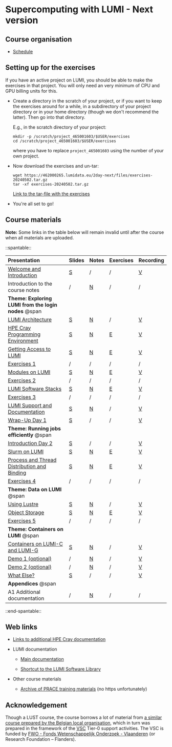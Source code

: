 # Supercomputing with LUMI - Next version

## Course organisation

<!--
-   Location: [SURF, Science Park 140, 1098 XG, Amsterdam, The Netherlands](https://maps.app.goo.gl/11bPcfD6s93PNMZK6)
-->

-   [Schedule](schedule.md)

<!--
-   [HedgeDoc for questions](https://md.sigma2.no/lumi-intro-course-amsterdam-may24?both)
-->

<!--
-   There are two Slurm reservations for the course:

    -   CPU nodes: `LUMI_Intro_SURF_small` (on the `small` Slurm partition)
    -   GPU nodes: `LUMI_Intro_SURF_standardg` (on the `standard-g` Slurm partition)
-->


## Setting up for the exercises

If you have an active project on LUMI, you should be able to make the exercises in that project.
You will only need an very minimum of CPU and GPU billing units for this.

-   Create a directory in the scratch of your project, or if you want to
    keep the exercises around for a while, in a subdirectory of your project directory 
    or in your home directory (though we don't recommend the latter).
    Then go into that directory.

    E.g., in the scratch directory of your project:

    ```
    mkdir -p /scratch/project_465001603/$USER/exercises
    cd /scratch/project_465001603/$USER/exercises
    ```

    where you have to replace `project_465001603` using the number of your own project.

-   Now download the exercises and un-tar:

    ```
    wget https://462000265.lumidata.eu/2day-next/files/exercises-20240502.tar.gz
    tar -xf exercises-20240502.tar.gz
    ```

    [Link to the tar-file with the exercises](https://462000265.lumidata.eu/2day-next/files/exercises-20240502.tar.gz)

-   You're all set to go!


## Course materials

**Note:** Some links in the table below will remain invalid until after the course when all
materials are uploaded.

<!-- Note: spantable fails if there are spaces after the trailing |! -->
::spantable::

| **Presentation** | **Slides** | **Notes** | **Exercises** | **Recording** |
|:-----------------|:-----------|:----------|:--------------|:--------------|
| [Welcome and Introduction](MI01-IntroductionCourse.md) | [S](https://462000265.lumidata.eu/2day-next/files/LUMI-2day-next-I01-IntroductionCourse.pdf) | / | / | [V](MI01-IntroductionCourse.md) |
| Introduction to the course notes | / | [N](00-Introduction.md) | / |  / |
| **Theme: Exploring LUMI from the login nodes** @span |  |  |  |  |
| [LUMI Architecture](M01-Architecture.md) | [S](https://462000265.lumidata.eu/2day-next/files/LUMI-2day-next-01-Architecture.pdf) | [N](01-Architecture.md) | / | [V](M01-Architecture.md) |
| [HPE Cray Programming Environment](M02-CPE.md) | [S](https://462000265.lumidata.eu/2day-next/files/LUMI-2day-next-02-CPE.pdf) | [N](02-CPE.md) | [E](E02-CPE.md) | [V](M02-CPE.md) |
| [Getting Access to LUMI](M03-Access.md) | [S](https://462000265.lumidata.eu/2day-next/files/LUMI-2day-next-03-Access.pdf) | [N](03-Access.md) | [E](E03-Access.md) | [V](M03-Access.md) |
| [Exercises 1](ME03-Exercises-1.md) | / | / | /  | / |
| [Modules on LUMI](M04-Modules.md) | [S](https://462000265.lumidata.eu/2day-next/files/LUMI-2day-next-04-Modules.pdf) | [N](04-Modules.md) | [E](E04-Modules.md) | [V](M04-Modules.md) |
| [Exercises 2](ME04-Exercises-2.md) | / | / | / | / |
| [LUMI Software Stacks](M05-SoftwareStacks.md) | [S](https://462000265.lumidata.eu/2day-next/files/LUMI-2day-next-05-SoftwareStacks.pdf) | [N](05-SoftwareStacks.md) | [E](E05-SoftwareStacks.md) | [V](M05-SoftwareStacks.md) |
| [Exercises 3](ME05-Exercises-3.md) | / | / | / | / |
| [LUMI Support and Documentation](M06-Support.md) | [S](https://462000265.lumidata.eu/2day-next/files/LUMI-2day-next-06-Support.pdf) | [N](06-Support.md) | / | [V](M06-Support.md) |
| [Wrap-Up Day 1](MI02-WrapUpDay1.md) | [S](https://462000265.lumidata.eu/2day-next/files/LUMI-2day-next-I02-WrapUpDay1.pdf) | / | / | [V](MI02-WrapUpDay1.md) |
| **Theme: Running jobs efficiently** @span |  |  |  |  |
| [Introduction Day 2](MI03-IntroductionDay2.md) | [S](https://462000265.lumidata.eu/2day-next/files/LUMI-2day-next-I03-IntroductionDay2.pdf) | / | / | [V](MI03-IntroductionDay2.md) |
| [Slurm on LUMI](M07-Slurm.md) | [S](https://462000265.lumidata.eu/2day-next/files/LUMI-2day-next-07-Slurm.pdf) | [N](07-Slurm.md) | [E](E07-Slurm.md) | [V](M07-Slurm.md) |
| [Process and Thread Distribution and Binding](M08-Binding.md) | [S](https://462000265.lumidata.eu/2day-next/files/LUMI-2day-next-08-Binding.pdf) | [N](08-Binding.md) | [E](E08-Binding.md) | [V](M08-Binding.md) |
| [Exercises 4](ME07-Exercises-4.md) | / | / | / | / |
| **Theme: Data on LUMI** @span |  |  |  |  |
| [Using Lustre](M09-Lustre.md) | [S](https://462000265.lumidata.eu/2day-next/files/LUMI-2day-next-09-Lustre.pdf) | [N](09-Lustre.md) | / | [V](M09-Lustre.md) |
| [Object Storage](M10-ObjectStorage.md) | [S](https://462000265.lumidata.eu/2day-20241210/files/LUMI-2day-20241210-10-ObjectStorage.pdf) | [N](10-ObjectStorage.md) | [E](E10-ObjectStorage) | [V](M10-ObjectStorage.md) |
| [Exercises 5](ME10-Exercises-5.md) | / | / | / | / |
| **Theme: Containers on LUMI** @span |  |  |  |  |
| [Containers on LUMI-C and LUMI-G](M11-Containers.md) | [S](https://462000265.lumidata.eu/2day-next/files/LUMI-2day-next-11-Containers.pdf) | [N](11-Containers.md) | / | [V](M11-Containers.md) |
| [Demo 1 (optional)](Demo1.md) | / | [N](Demo1.md) | / | [V](Demo1.md#video-of-the-demo) |
| [Demo 2 (optional)](Demo2.md) | / | [N](Demo2.md) | / | [V](Demo2.md#video-of-the-demo) |
| [What Else?](MI04-WhatElse.md) | [S](https://462000265.lumidata.eu/2day-next/files/LUMI-2day-next-I04-WhatElse.pdf) | / | / | [V](MI04-WhatElse.md) |
| **Appendices** @span |  |  |  | |
| A1 Additional documentation | / | [N](A01-Documentation.md) | / | / |

::end-spantable::


## Web links

-   [Links to additional HPE Cray documentation](A01-Documentation.md)

-   LUMI documentation

    -   [Main documentation](https://docs.lumi-supercomputer.eu/)

    -   [Shortcut to the LUMI Software Library](https://lumi-supercomputer.github.io/LUMI-EasyBuild-docs/)

-   Other course materials

    -   [Archive of PRACE training materials](https://training.prace-ri.eu/) (no https unfortunately)


## Acknowledgement

Though a LUST course, the course borrows a lot of material from
[a similar course prepared by the Belgian local organisation](https://klust.github.io/LUMI-BE-training-materials/intro-evolving/),
which in turn was prepared in the framework of the 
[VSC](https://www.vscentrum.be/) Tier-0 support activities.
The VSC is funded by 
[FWO - Fonds Wetenschappelijk Onderzoek - Vlaanderen](https://www.fwo.be/en/)
(or Research Foundation – Flanders). 
